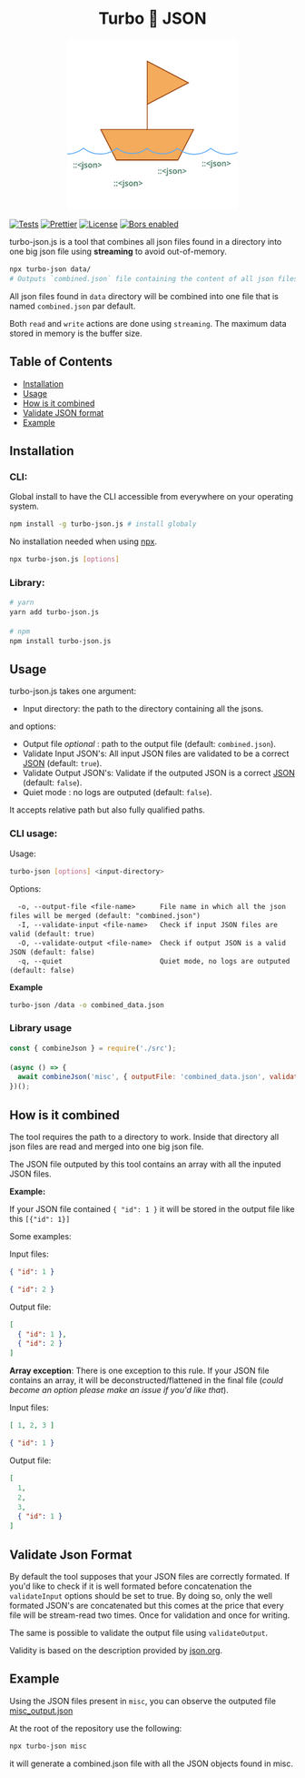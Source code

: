 <h1 align="center">Turbo 🐡 JSON </h1>

<p align="center">
  <img src="assets/boat.png" width=300 />

  <!-- <a href="https://www.npmjs.com/package/meilisearch"><img src="https://img.shields.io/npm/v/meilisearch.svg" alt="npm version"></a> -->
  <a href="https://github.com/bidoubiwa/turbo-json.js/actions"><img src="https://github.com/bidoubiwa/turbo-json.js/workflows/Tests/badge.svg" alt="Tests"></a>
  <a href="https://github.com/prettier/prettier"><img src="https://img.shields.io/badge/styled_with-prettier-ff69b4.svg" alt="Prettier"></a>
  <a href="https://github.com/bidoubiwa/turbo-json.js/blob/main/LICENSE"><img src="https://img.shields.io/badge/license-MIT-informational" alt="License"></a>
  <a href="https://app.bors.tech/repositories/36206"><img src="https://bors.tech/images/badge_small.svg" alt="Bors enabled"></a>

</p>

turbo-json.js is a tool that combines all json files found in a directory into one big json file using **streaming** to avoid out-of-memory.

```bash
npx turbo-json data/
# Outputs `combined.json` file containing the content of all json files found in the data/ directory
```

All json files found in `data` directory will be combined into one file that is named `combined.json` par default.

Both `read` and `write` actions are done using `streaming`. The maximum data stored in memory is the buffer size.

## Table of Contents

- [Installation](#installation)
- [Usage](#usage)
- [How is it combined](#how-is-it-combined)
- [Validate JSON format](#validate-json-format)
- [Example](#example)

## Installation

### CLI:

Global install to have the CLI accessible from everywhere on your operating system.
```bash
npm install -g turbo-json.js # install globaly
```

No installation needed when using [npx](https://www.npmjs.com/package/npx).

```bash
npx turbo-json.js [options]
```

### Library:
```bash
# yarn
yarn add turbo-json.js

# npm
npm install turbo-json.js
```

## Usage

turbo-json.js takes one argument:

- Input directory: the path to the directory containing all the jsons.

and options:
- Output file _optional_ : path to the output file (default: `combined.json`).
- Validate Input JSON's: All input JSON files are validated to be a correct [JSON](https://www.json.org/json-en.html) (default: `true`).
- Validate Output JSON's: Validate if the outputed JSON is a correct [JSON](https://www.json.org/json-en.html) (default: `false`).
- Quiet mode : no logs are outputed (default: `false`).

It accepts relative path but also fully qualified paths.

### CLI usage:

Usage:
```bash
turbo-json [options] <input-directory>
```

Options:
```
  -o, --output-file <file-name>      File name in which all the json files will be merged (default: "combined.json")
  -I, --validate-input <file-name>   Check if input JSON files are valid (default: true)
  -O, --validate-output <file-name>  Check if output JSON is a valid JSON (default: false)
  -q, --quiet                        Quiet mode, no logs are outputed (default: false)
```

**Example**
```bash
turbo-json /data -o combined_data.json
```

### Library usage


```js
const { combineJson } = require('./src');

(async () => {
  await combineJson('misc', { outputFile: 'combined_data.json', validateInput: true, validateOutput: false, quiet: false });
})();
```


## How is it combined

The tool requires the path to a directory to work. Inside that directory all json files are read and merged into one big json file.

The JSON file outputed by this tool contains an array with all the inputed JSON files.

**Example:**

If your JSON file contained `{ "id": 1 }` it will be stored in the output file like this `[{"id": 1}]`

Some examples:

Input files:
```json
{ "id": 1 }
```
```json
{ "id": 2 }
```

Output file:
```json
[
  { "id": 1 },
  { "id": 2 }
]
```

**Array exception**:
There is one exception to this rule. If your JSON file contains an array, it will be deconstructed/flattened in the final file (_could become an option please make an issue if you'd like that_).

Input files:

```json
[ 1, 2, 3 ]
```

```json
{ "id": 1 }
```

Output file:

```json
[
  1,
  2,
  3,
  { "id": 1 }
]
```


## Validate Json Format

By default the tool supposes that your JSON files are correctly formated. If you'd like to check if it is well formated before concatenation the `validateInput` options should be set to true.
By doing so, only the well formated JSON's are concatenated but this comes at the price that every file will be stream-read two times. Once for validation and once for writing.

The same is possible to validate the output file using `validateOutput`.

Validity is based on the description provided by [json.org](https://www.json.org/json-en.html).

## Example

Using the JSON files present in `misc`, you can observe the outputed file [misc_output.json](./misc_output.json)

At the root of the repository use the following:

```bash
npx turbo-json misc
```

it will generate a combined.json file with all the JSON objects found in misc.
